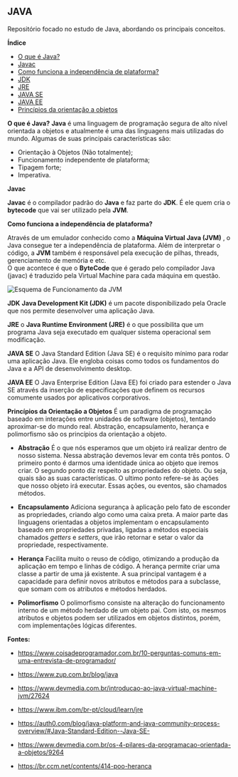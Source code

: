 

## **JAVA**

Repositório focado no estudo de Java, abordando os principais conceitos. 

**Índice** 

 - [O que é Java?](#what-is-java)
 - [Javac](#what-is-javac)
 - [Como funciona a independência de plataforma?](#independence)
 - [JDK](#jdk)
 - [JRE](#jre)
 - [JAVA SE](#javase)
 - [JAVA EE](#javaee)
 - [Princípios da orientação a objetos](#oo)

**<a name="what-is-java"></a>O que é Java?**
**Java** é uma linguagem de programação segura de alto nível orientada a objetos e atualmente é uma das linguagens mais utilizadas do mundo. 
Algumas de suas principais características são:

 - Orientação à Objetos (Não totalmente);
 - Funcionamento independente de plataforma;
 - Tipagem forte;
 - Imperativa.

**<a name="what-is-javac"></a>Javac**

**Javac** é o compilador padrão do **Java** e faz parte do **JDK**. É ele quem cria o **bytecode** que vai ser utilizado pela **JVM**.

**<a name="independence"></a>Como funciona a independência de plataforma?**

Através de um emulador conhecido como a **Máquina Virtual Java (JVM)** , o Java consegue ter a independência de plataforma. 
Além de interpretar o código, a **JVM** também é responsável pela execução de pilhas, threads, gerenciamento de memória e etc.  
O que acontece é que o **ByteCode** que é gerado pelo compilador Java (javac) é traduzido pela Virtual Machine para cada máquina em questão. 

![Esquema de Funcionamento da JVM](https://arquivo.devmedia.com.br/artigos/Allan_Romanato/JavaVirtualMachine/JavaVirtualMachine2.jpg)

 **<a name="jdk"></a> JDK**
**Java Development Kit (JDK)** é um pacote disponibilizado pela Oracle que nos permite desenvolver uma aplicação Java.

**<a name="jre"></a> JRE**
o **Java Runtime Environment (JRE)** é o que possibilita que um programa Java seja executado em qualquer sistema operacional sem modificação.

**<a name="javase"></a>JAVA SE**
O Java Standard Edition (Java SE) é o requisito mínimo para rodar uma aplicação Java. Ele engloba coisas como todos os fundamentos do Java e a API de desenvolvimento desktop.

**<a name="javaee"></a>JAVA EE**
O Java Enterprise Edition (Java EE) foi criado para estender o Java SE através da inserção de especificações que definem  os recursos comumente usados ​​por aplicativos corporativos.

**<a name="oo"></a>Princípios da Orientação a Objetos**
É um paradigma de programação baseado em interações entre unidades de software (objetos), tentando aproximar-se do mundo real. Abstração, encapsulamento, herança e polimorfismo são os princípios da orientação a objeto.
 
 - **Abstração**
	 É o que nós esperamos que um objeto irá realizar dentro de nosso sistema. Nessa abstração devemos levar em conta três pontos.
	 O primeiro ponto é darmos uma identidade única ao objeto que iremos criar. 
	 O segundo ponto diz respeito as propriedades do objeto. Ou seja, quais são as suas características.
	 O ultimo ponto refere-se às ações que nosso objeto irá executar. Essas ações, ou eventos, são chamados métodos.
 - **Encapsulamento**
	 Adiciona segurança à aplicação pelo fato de esconder as propriedades, criando algo como uma caixa preta.
	 A maior parte das linguagens orientadas a objetos implementam o encapsulamento baseado em propriedades privadas, ligadas a métodos especiais chamados _getters_ e _setters_, que irão retornar e setar o valor da propriedade, respectivamente.
	  
 - **Herança**
 Facilita muito o reuso de código, otimizando a produção da aplicação em tempo e linhas de código. A herança permite criar uma classe a partir de uma já existente. A sua principal vantagem é a capacidade para definir novos atributos e métodos para a subclasse, que somam com os atributos e métodos herdados.
 
 - **Polimorfismo**
 O polimorfismo consiste na alteração do funcionamento interno de um método herdado de um objeto pai. Com isto, os mesmos atributos e objetos podem ser utilizados em objetos distintos, porém, com implementações lógicas diferentes.



**Fontes:**

 - https://www.coisadeprogramador.com.br/10-perguntas-comuns-em-uma-entrevista-de-programador/
  
 - https://www.zup.com.br/blog/java
 - https://www.devmedia.com.br/introducao-ao-java-virtual-machine-jvm/27624
 - https://www.ibm.com/br-pt/cloud/learn/jre
 - https://auth0.com/blog/java-platform-and-java-community-process-overview/#Java-Standard-Edition--Java-SE-
 - https://www.devmedia.com.br/os-4-pilares-da-programacao-orientada-a-objetos/9264
 - https://br.ccm.net/contents/414-poo-heranca
